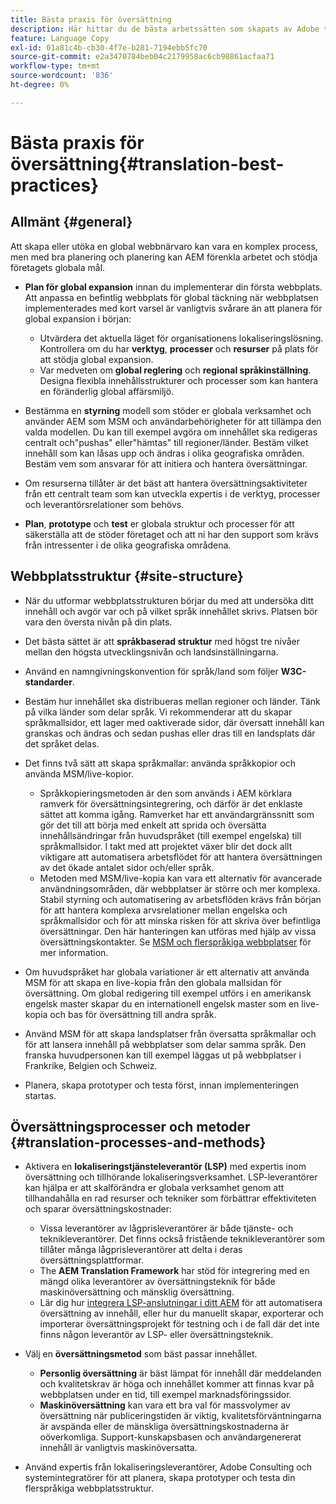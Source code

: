 ```yaml
---
title: Bästa praxis för översättning
description: Här hittar du de bästa arbetssätten som skapats av Adobe tekniker och konsultteam så att du kan komma igång med översättningsprojekt.
feature: Language Copy
exl-id: 01a81c4b-cb30-4f7e-b281-7194ebb5fc70
source-git-commit: e2a3470784beb04c2179958ac6cb98861acfaa71
workflow-type: tm+mt
source-wordcount: '836'
ht-degree: 0%

---
```


# Bästa praxis för översättning{#translation-best-practices}

## Allmänt {#general}

Att skapa eller utöka en global webbnärvaro kan vara en komplex process, men med bra planering och planering kan AEM förenkla arbetet och stödja företagets globala mål.

* **Plan för global expansion** innan du implementerar din första webbplats. Att anpassa en befintlig webbplats för global täckning när webbplatsen implementerades med kort varsel är vanligtvis svårare än att planera för global expansion i början:

   * Utvärdera det aktuella läget för organisationens lokaliseringslösning. Kontrollera om du har **verktyg**, **processer** och **resurser** på plats för att stödja global expansion.
   * Var medveten om **global reglering** och **regional språkinställning**. Designa flexibla innehållsstrukturer och processer som kan hantera en föränderlig global affärsmiljö.

* Bestämma en **styrning** modell som stöder er globala verksamhet och använder AEM som MSM och användarbehörigheter för att tillämpa den valda modellen. Du kan till exempel avgöra om innehållet ska redigeras centralt och&quot;pushas&quot; eller&quot;hämtas&quot; till regioner/länder. Bestäm vilket innehåll som kan låsas upp och ändras i olika geografiska områden. Bestäm vem som ansvarar för att initiera och hantera översättningar.
* Om resurserna tillåter är det bäst att hantera översättningsaktiviteter från ett centralt team som kan utveckla expertis i de verktyg, processer och leverantörsrelationer som behövs.
* **Plan**, **prototype** och **test** er globala struktur och processer för att säkerställa att de stöder företaget och att ni har den support som krävs från intressenter i de olika geografiska områdena.

## Webbplatsstruktur {#site-structure}

* När du utformar webbplatsstrukturen börjar du med att undersöka ditt innehåll och avgör var och på vilket språk innehållet skrivs. Platsen bör vara den översta nivån på din plats.
* Det bästa sättet är att **språkbaserad struktur** med högst tre nivåer mellan den högsta utvecklingsnivån och landsinställningarna.
* Använd en namngivningskonvention för språk/land som följer **W3C-standarder**.
* Bestäm hur innehållet ska distribueras mellan regioner och länder. Tänk på vilka länder som delar språk. Vi rekommenderar att du skapar språkmallsidor, ett lager med oaktiverade sidor, där översatt innehåll kan granskas och ändras och sedan pushas eller dras till en landsplats där det språket delas.
* Det finns två sätt att skapa språkmallar: använda språkkopior och använda MSM/live-kopior.

   * Språkkopieringsmetoden är den som används i AEM körklara ramverk för översättningsintegrering, och därför är det enklaste sättet att komma igång. Ramverket har ett användargränssnitt som gör det till att börja med enkelt att sprida och översätta innehållsändringar från huvudspråket (till exempel engelska) till språkmallsidor. I takt med att projektet växer blir det dock allt viktigare att automatisera arbetsflödet för att hantera översättningen av det ökade antalet sidor och/eller språk.
   * Metoden med MSM/live-kopia kan vara ett alternativ för avancerade användningsområden, där webbplatser är större och mer komplexa. Stabil styrning och automatisering av arbetsflöden krävs från början för att hantera komplexa arvsrelationer mellan engelska och språkmallsidor och för att minska risken för att skriva över befintliga översättningar. Den här hanteringen kan utföras med hjälp av vissa översättningskontakter. Se [MSM och flerspråkiga webbplatser](/help/sites-administering/msm-best-practices.md#msm-and-multilingual-websites) för mer information.

* Om huvudspråket har globala variationer är ett alternativ att använda MSM för att skapa en live-kopia från den globala mallsidan för översättning. Om global redigering till exempel utförs i en amerikansk engelsk master skapar du en internationell engelsk master som en live-kopia och bas för översättning till andra språk.
* Använd MSM för att skapa landsplatser från översatta språkmallar och för att lansera innehåll på webbplatser som delar samma språk. Den franska huvudpersonen kan till exempel läggas ut på webbplatser i Frankrike, Belgien och Schweiz.
* Planera, skapa prototyper och testa först, innan implementeringen startas.

## Översättningsprocesser och metoder {#translation-processes-and-methods}

* Aktivera en **lokaliseringstjänsteleverantör (LSP)** med expertis inom översättning och tillhörande lokaliseringsverksamhet. LSP-leverantörer kan hjälpa er att skalförändra er globala verksamhet genom att tillhandahålla en rad resurser och tekniker som förbättrar effektiviteten och sparar översättningskostnader:

   * Vissa leverantörer av lågprisleverantörer är både tjänste- och teknikleverantörer. Det finns också fristående teknikleverantörer som tillåter många lågprisleverantörer att delta i deras översättningsplattformar.
   * The **AEM Translation Framework** har stöd för integrering med en mängd olika leverantörer av översättningsteknik för både maskinöversättning och mänsklig översättning.
   * Lär dig hur [integrera LSP-anslutningar i ditt AEM](/help/sites-administering/translation.md) för att automatisera översättning av innehåll, eller hur du manuellt skapar, exporterar och importerar översättningsprojekt för testning och i de fall där det inte finns någon leverantör av LSP- eller översättningsteknik.

* Välj en **översättningsmetod** som bäst passar innehållet.

   * **Personlig översättning** är bäst lämpat för innehåll där meddelanden och kvalitetskrav är höga och innehållet kommer att finnas kvar på webbplatsen under en tid, till exempel marknadsföringssidor.
   * **Maskinöversättning** kan vara ett bra val för massvolymer av översättning när publiceringstiden är viktig, kvalitetsförväntningarna är avspända eller de mänskliga översättningskostnaderna är oöverkomliga. Support-kunskapsbasen och användargenererat innehåll är vanligtvis maskinöversatta.

* Använd expertis från lokaliseringsleverantörer, Adobe Consulting och systemintegratörer för att planera, skapa prototyper och testa din flerspråkiga webbplatsstruktur.
